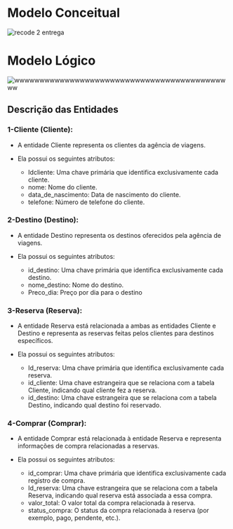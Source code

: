# Modelo Conceitual
![recode 2 entrega](https://github.com/allan-front-end2020/Travel_Agency/assets/79630156/b90ddb49-f279-4dd6-9c6b-a9fc566a4e06)
# Modelo Lógico
![wwwwwwwwwwwwwwwwwwwwwwwwwwwwwwwwwwwwwwwwwwww](https://github.com/allan-front-end2020/Travel_Agency/assets/79630156/ceffca98-f45f-40e5-bf26-a796f6073392)


## Descrição das Entidades

### 1-Cliente (Cliente):

* A entidade Cliente representa os clientes da agência de viagens.

  
*  Ela possui os seguintes atributos:

      <ul>
        <li>Idcliente: Uma chave primária que identifica exclusivamente cada cliente.</li>
        <li>nome: Nome do cliente.</li>
        <li>data_de_nascimento: Data de nascimento do cliente.</li>
        <li>telefone: Número de telefone do cliente.</li>
      </ul>


### 2-Destino (Destino):

 * A entidade Destino representa os destinos oferecidos pela agência de viagens.

 * Ela possui os seguintes atributos:

   
   <ul>
    <li>id_destino: Uma chave primária que identifica exclusivamente cada destino.</li>
    <li>nome_destino: Nome do destino.</li>
    <li>Preco_dia: Preço por dia para o destino</li> 
  </ul>


### 3-Reserva (Reserva):

* A entidade Reserva está relacionada a ambas as entidades Cliente e Destino e representa as reservas feitas pelos clientes para destinos específicos.
  
* Ela possui os seguintes atributos:
     <ul>
        <li>Id_reserva: Uma chave primária que identifica exclusivamente cada reserva.</li>
        <li> id_cliente: Uma chave estrangeira que se relaciona com a tabela Cliente, indicando qual cliente fez a reserva.</li>
        <li> id_destino: Uma chave estrangeira que se relaciona com a tabela Destino, indicando qual destino foi reservado.</li> 
      </ul>

### 4-Comprar (Comprar):

* A entidade Comprar está relacionada à entidade Reserva e representa informações de compra relacionadas a reservas.

* Ela possui os seguintes atributos:
       <ul>
          <li>id_comprar: Uma chave primária que identifica exclusivamente cada registro de compra.</li>
          <li>Id_reserva: Uma chave estrangeira que se relaciona com a tabela Reserva, indicando qual reserva está associada a essa compra.</li>
          <li>valor_total: O valor total da compra relacionada à reserva.</li>
          <li>status_compra: O status da compra relacionada à reserva (por exemplo, pago, pendente, etc.).</li>
        </ul>


